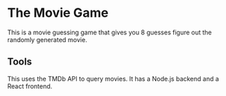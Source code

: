 # The Movie Game

This is a movie guessing game that gives you 8 guesses figure out the randomly generated movie. 

## Tools

This uses the TMDb API to query movies. It has a Node.js backend and a React frontend. 